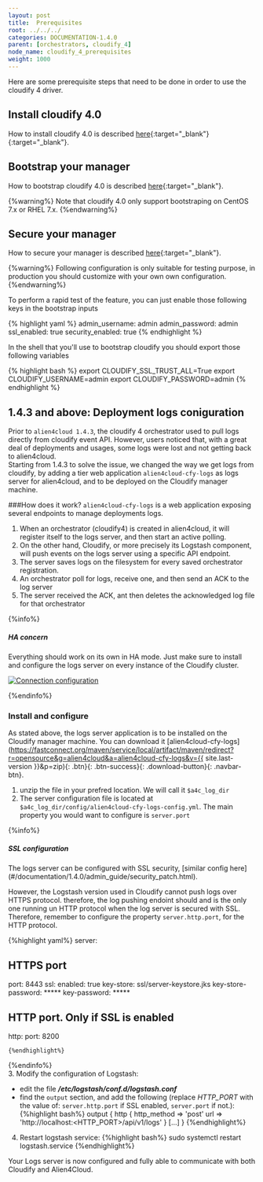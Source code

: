 ```yaml
---
layout: post
title:  Prerequisites
root: ../../../
categories: DOCUMENTATION-1.4.0
parent: [orchestrators, cloudify_4]
node_name: cloudify_4_prerequisites
weight: 1000
---
```


Here are some prerequisite steps that need to be done in order to use the cloudify 4 driver.

## Install cloudify 4.0 ##

How to install cloudify 4.0 is described [here](http://docs.getcloudify.org/4.0.0/intro/what-is-cloudify/){:target="_blank"}{:target="_blank"}.

## Bootstrap your manager ##

How to bootstrap cloudify 4.0 is described [here](http://docs.getcloudify.org/4.0.0/manager/bootstrapping/){:target="_blank"}.

{%warning%}
Note that cloudify 4.0 only support bootstraping on CentOS 7.x or RHEL 7.x.
{%endwarning%}

## Secure your manager ##

How to secure your manager is described [here](http://docs.getcloudify.org/4.0.0/manager/security/){:target="_blank"}.

{%warning%}
Following configuration is only suitable for testing purpose, in production you should customize with your own own configuration.
{%endwarning%}

To perform a rapid test of the feature, you can just enable those following keys in the bootstrap inputs

{% highlight yaml %}
admin_username: admin
admin_password: admin
ssl_enabled: true
security_enabled: true
{% endhighlight %}

In the shell that you'll use to bootstrap cloudify you should export those following variables

{% highlight bash %}
export CLOUDIFY_SSL_TRUST_ALL=True
export CLOUDIFY_USERNAME=admin
export CLOUDIFY_PASSWORD=admin
{% endhighlight %}

## 1.4.3 and above: Deployment logs coniguration
Prior to `alien4cloud 1.4.3`, the cloudify 4 orchestrator used to pull logs directly from cloudify event API. However, users noticed that, with a great deal of deployments and usages, some logs were lost and not getting back to alien4cloud.  
Starting from 1.4.3 to solve the issue, we changed the way we get logs from cloudify, by adding a tier web application `alien4cloud-cfy-logs`  as logs server for alien4cloud, and to be deployed on the Cloudify manager machine.

###How does it work?
`alien4cloud-cfy-logs` is a web application exposing several endpoints to manage deployments logs.

1. When an orchestrator (cloudify4) is created in alien4cloud, it will register itself to the logs server, and then start an active polling.
2. On the other hand, Cloudify, or more precisely its Logstash component, will push events on the logs server using a specific API endpoint.
3. The server saves logs on the filesystem for every saved orchestrator registration.
4. An orchestrator poll for logs, receive one, and then send an ACK to the log server
5. The server received the ACK, ant then deletes the acknowledged log file for that orchestrator

{%info%}
<h5>HA concern</h5>
Everything should work on its own in HA mode. Just make sure to install and configure the logs server on every instance of the Cloudify cluster.

<a href="../../images/cloudify4_driver/a4c-logs-archi.png" title="alien4cloud-cfy-logs architecture"><img src="../../images/cloudify4_driver/a4c-logs-archi.png" alt="Connection configuration" title="alien4cloud-cfy-logs architecture"></a>

{%endinfo%}

### Install and configure
As stated above, the logs server application is to be installed on the Cloudify manager machine. You can download it [alien4cloud-cfy-logs](https://fastconnect.org/maven/service/local/artifact/maven/redirect?r=opensource&g=alien4cloud&a=alien4cloud-cfy-logs&v={{ site.last-version }}&p=zip){: .btn}{: .btn-success}{: .download-button}{: .navbar-btn}.

1. unzip the file in your prefred location. We will call it `$a4c_log_dir`
2. The server configuration file is located at `$a4c_log_dir/config/alien4cloud-cfy-logs-config.yml`. The main property you would want to configure is `server.port`

{%info%}

<h5>SSL configuration</h5>
The logs server can be configured with SSL security, [similar config here](#/documentation/1.4.0/admin_guide/security_patch.html).

However, the Logstash version used in Cloudify cannot push logs over HTTPS protocol. therefore, the log pushing endoint should and is the only one running un HTTP protocol when the log server is secured with SSL. Therefore, remember to configure the property `server.http.port`, for the HTTP protocol.

{%highlight yaml%}
server:
  ## HTTPS port
  port: 8443
  ssl:
    enabled: true
    key-store: ssl/server-keystore.jks
    key-store-password: *****
    key-password: *****
 ## HTTP  port. Only if SSL is enabled
  http:
    port: 8200

    {%endhighlight%}
{%endinfo%}    
  3. Modify the configuration of Logstash:
  * edit the file ***/etc/logstash/conf.d/logstash.conf***
  * find the `output` section, and add the following (replace _HTTP_PORT_ with the value of: `server.http.port` if SSL enabled, `server.port` if not.):
  {%highlight bash%}
  output {
    http {
      http_method => 'post'
      url => 'http://localhost:<HTTP_PORT>/api/v1/logs'
    }
    [...]
  }
  {%endhighlight%}

  4. Restart logstash service:
{%highlight bash%}
sudo systemctl restart logstash.service
{%endhighlight%}

Your Logs server is now configured and fully able to communicate with both Cloudify and Alien4Cloud.
